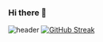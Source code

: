 ### Hi there 👋
![header](https://capsule-render.vercel.app/api?type=venom&color=80FF00&height=200&text=OSM%20Github!&animation=scaleIn)
[![GitHub Streak](https://streak-stats.demolab.com?user=OhSeungMok&theme=vue&card_width=890&hide_border=true)](https://git.io/streak-stats)
<!--
**OhSeungMok/OhSeungmok** is a ✨ _special_ ✨ repository because its `README.md` (this file) appears on your GitHub profile.

Here are some ideas to get you started:

- 🔭 I’m currently working on ...
- 🌱 I’m currently learning ...
- 👯 I’m looking to collaborate on ...
- 🤔 I’m looking for help with ...
- 💬 Ask me about ...
- 📫 How to reach me: ...
- 😄 Pronouns: ...
- ⚡ Fun fact: ...
-->
